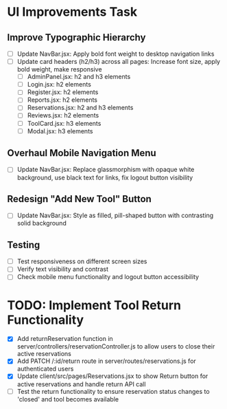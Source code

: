 # UI Improvements Task

## Improve Typographic Hierarchy
- [ ] Update NavBar.jsx: Apply bold font weight to desktop navigation links
- [ ] Update card headers (h2/h3) across all pages: Increase font size, apply bold weight, make responsive
  - [ ] AdminPanel.jsx: h2 and h3 elements
  - [ ] Login.jsx: h2 elements
  - [ ] Register.jsx: h2 elements
  - [ ] Reports.jsx: h2 elements
  - [ ] Reservations.jsx: h2 and h3 elements
  - [ ] Reviews.jsx: h2 elements
  - [ ] ToolCard.jsx: h3 elements
  - [ ] Modal.jsx: h3 elements

## Overhaul Mobile Navigation Menu
- [ ] Update NavBar.jsx: Replace glassmorphism with opaque white background, use black text for links, fix logout button visibility

## Redesign "Add New Tool" Button
- [ ] Update NavBar.jsx: Style as filled, pill-shaped button with contrasting solid background

## Testing
- [ ] Test responsiveness on different screen sizes
- [ ] Verify text visibility and contrast
- [ ] Check mobile menu functionality and logout button accessibility

# TODO: Implement Tool Return Functionality

- [x] Add returnReservation function in server/controllers/reservationController.js to allow users to close their active reservations
- [x] Add PATCH /:id/return route in server/routes/reservations.js for authenticated users
- [x] Update client/src/pages/Reservations.jsx to show Return button for active reservations and handle return API call
- [ ] Test the return functionality to ensure reservation status changes to 'closed' and tool becomes available
